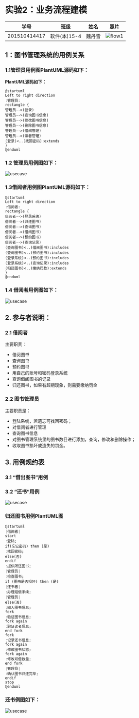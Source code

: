 
# 实验2：业务流程建模
|学号|班级|姓名|照片|
|:-------:|:-------------: | :----------:|:---:|
|201510414417|软件(本)15-4|魏丹雪|![flow1](../myself.jpg)|

## 1：图书管理系统的用例关系

### 1.1管理员用例图PlantUML源码如下：

**PlantUML源码如下：**
``` usecase
@startuml
Left to right direction
:管理员:
rectangle {
管理员-->(登录)
管理员-->(查询图书信息)
管理员-->(修改图书信息)
管理员-->(删除图书信息)
管理员-->(借阅管理)
管理员-->(读者管理)
(登录)<..(找回密码):extends
}
@enduml
```
### 1.2 管理员用例图如下：

![usecase](manager1.png)

### 1.3借阅者用例图PlantUML源码如下：
```
@startuml
Left to right direction
:借阅者:
rectangle {
借阅者-->(登录系统)
借阅者-->(归还图书)
借阅者-->(查询图书)
借阅者-->(借阅图书)
借阅者-->(预约图书)
借阅者-->(查询记录)
(查询图书)<..(借阅图书):includes
(查询图书)<..(预约图书):includes
(登录系统)<..(预约图书):includes
(登录系统)<..(查询记录):includes
(归还图书)<..(缴纳罚款):extends
}
@enduml
```

### 1.4 借阅者用例图如下：
![usecase](borrower.png)

## 2. 参与者说明：

###     2.1 借阅者

主要职责：
* 借阅图书
* 查询图书
* 预约图书
* 用自己的账号和密码登录系统
* 查询借阅图书的记录
* 归还图书，如果有超期现象，则需要缴纳罚金

###     2.2 图书管理员

主要职责是：
* 登陆系统，若遗忘可找回密码；
* 对借阅者进行管理
* 查询图书信息
* 对图书管理系统里的图书数目进行添加，查询，修改和删除操作；
* 收取图书损坏或遗失的罚金。

##     3. 用例规约表

###     3.1 “借出图书”用例

###     3.2 “还书”用例
![usecase](return_book_example.png)


### 归还图书用例PlantUML图
``` usecase
@startuml
|借阅者|
start
:登陆;
if(忘记密码) then (是)
:找回密码;
else(否)
endif
:提供所还图书;
|管理员|
:检查图书;
if (图书是否损坏) then (是)
|还书者|
:办理赔偿手续;
|管理员|
else(否)
:输入图书信息;
fork
:验证图书信息;
fork again
:验证读者信息;
end fork
fork
:记录还书信息;
fork again
:修改图书状态;
fork again
:修改可借数量;
end fork
|管理员|
:确认图书归还完毕;
endif
stop
@enduml
```

### 还书例图如下：
![usecase](return_book.png)
